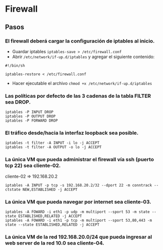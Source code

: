 # Firewall

## Pasos
### El firewall deberá cargar la configuración de iptables al inicio.

- Guardar iptables  `iptables-save > /etc/firewall.conf`
- Abrir `/etc/network/if-up.d/iptables` y agregar el siguiente contenido:
```
#!/bin/sh

iptables-restore < /etc/firewall.conf
```
- Hacer ejecutable el archivo `chmod +x /etc/network/if-up.d/iptables`

### Las políticas por defecto de las 3 cadenas de la tabla FILTER sea DROP.
```
iptables -P INPUT DROP
iptables -P OUTPUT DROP
iptables -P FORWARD DROP
```

### El tráfico desde/hacia la interfaz loopback sea posible.
```
iptables -t filter -A INPUT -i lo -j ACCEPT
iptables -t filter -A OUTPUT -o lo -j ACCEPT
```

### La única VM que pueda administrar el firewall vía ssh (puerto tcp 22) sea cliente-02.
cliente-02 => 192.168.20.2
```
iptables -A INPUT -p tcp -s 192.168.20.2/32 --dport 22 -m conntrack --ctstate NEW,ESTABLISHED -j ACCEPT
```

### La única VM que pueda navegar por internet sea cliente-03.
```
iptables -A FOWARD -i eth1 -p udp -m multiport --sport 53 -m state --state ESTABLISHED,RELATED -j ACCEPT
iptables -A FOWARD -i eth1 -p tcp -m multiport --sport 53,80,443 -m state --state ESTABLISHED,RELATED -j ACCEPT
```

### La única VM de la red 192.168.20.0/24 que pueda ingresar al web server de la red 10.0 sea cliente-04.
```
```

